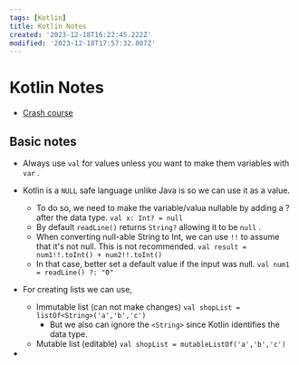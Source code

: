 ```yaml
---
tags: [Kotlin]
title: Kotlin Notes
created: '2023-12-18T16:22:45.222Z'
modified: '2023-12-18T17:57:32.807Z'
---
```


# Kotlin Notes
- [Crash course](https://www.youtube.com/watch?v=5flXf8nuq60)

## Basic notes

- Always use ```val``` for values unless you want to make them variables with ```var``` .

- Kotlin is a ```NULL``` safe language unlike Java is so we can use it as a value.
  - To do so, we need to make the variable/valua nullable by adding a ? after the data type.
    ```val x: Int? = null```
  - By default ```readLine()``` returns ```String?``` allowing it to be ```null``` .
  - When converting null-able String to Int, we can use ```!!``` to assume that it's not null. This is not recommended.
    ```val result = num1!!.toInt() + num2!!.toInt()```
  - In that case, better set a default value if the input was null.
    ```val num1 = readLine() ?: "0"```

- For creating lists we can use,
  - Immutable list (can not make changes)
    ```val shopList = listOf<String>('a','b','c')```
    - But we also can ignore the ```<String>``` since Kotlin identifies the data type.
  - Mutable list (editable)
    ```val shopList = mutableListOf('a','b','c')```

- 
